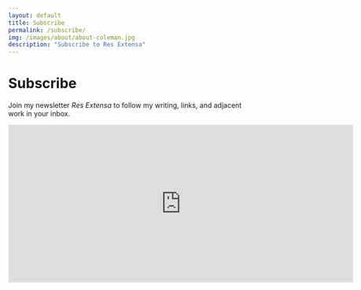 ```yaml
---
layout: default
title: Subscribe
permalink: /subscribe/
img: /images/about/about-coleman.jpg
description: "Subscribe to Res Extensa"
---
```


# Subscribe

Join my newsletter _Res Extensa_ to follow my writing, links, and adjacent work in your inbox.

<iframe class="subscribe-form" src="https://resextensa.substack.com/embed" width="700" height="320" style="border:1px solid #EEE; background:white;" frameborder="0" scrolling="no"></iframe>

